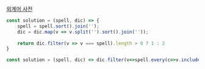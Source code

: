 [외계어 사전](https://school.programmers.co.kr/learn/courses/30/lessons/120869)

```js
const solution = (spell, dic) => {
    spell = spell.sort().join('');
    dic = dic.map(v => v.split('').sort().join(''));
    
    return dic.filter(v => v === spell).length > 0 ? 1 : 2
}
```

```js
const solution = (spell, dic) => dic.filter(v=>spell.every(c=>v.includes(c))).length ? 1 : 2;
```